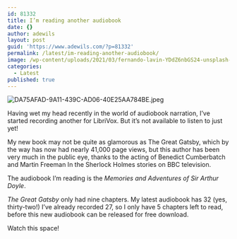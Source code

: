 ```yaml
---
id: 81332
title: I’m reading another audiobook
date: {}
author: adewils
layout: post
guid: 'https://www.adewils.com/?p=81332'
permalink: /latest/im-reading-another-audiobook/
image: /wp-content/uploads/2021/03/fernando-lavin-YDdZ6nbGS24-unsplash-1332x666.jpg
categories:
  - Latest
published: true
---
```

![DA75AFAD-9A11-439C-AD06-40E25AA784BE.jpeg]({{site.baseurl}}/_posts/DA75AFAD-9A11-439C-AD06-40E25AA784BE.jpeg)

Having wet my head recently in the world of audiobook narration, I’ve started recording another for LibriVox. But it’s not available to listen to just yet!  

My new book may not be quite as glamorous as The Great Gatsby, which by the way has now had nearly 41,000 page views, but this author has been very much in the public eye, thanks to the acting of Benedict Cumberbatch and Martin Freeman In the Sherlock Holmes stories on BBC television.  

The audiobook I’m reading is the _Memories and Adventures of Sir Arthur Doyle_.  
  
_The Great Gatsby_ only had nine chapters. My latest audiobook has 32 (yes, thirty-two!) I’ve already recorded 27, so I only have 5 chapters left to read, before this new audiobook can be released for free download.  

Watch this space!
